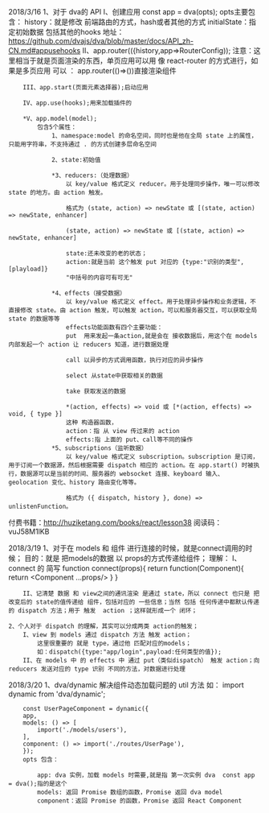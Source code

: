 2018/3/16
    1、对于 dva的 API
        I、创建应用
            const app = dva(opts);
            opts主要包含：
                history：就是修改 前端路由的方式，hash或者其他的方式
                initialState：指定初始数据
                包括其他的hooks
                地址：https://github.com/dvajs/dva/blob/master/docs/API_zh-CN.md#appusehooks
        II、app.router(({history,app=>RouterConfig));
          注意：这里相当于就是页面渲染的东西，单页应用可以用 像 react-router 的方式进行，如果是多页应用 可以 ：
            app.router(()=>(<Component/>))直接渲染组件

        III、app.start(页面元素选择器);启动应用

        IV、app.use(hooks);用来加载插件的

        *V、app.model(model);
            包含5个属性：
                1、namespace:model 的命名空间，同时也是他在全局 state 上的属性，只能用字符串，不支持通过 . 的方式创建多层命名空间

                2、state:初始值

                *3、reducers:（处理数据）
                    以 key/value 格式定义 reducer。用于处理同步操作，唯一可以修改 state 的地方。由 action 触发。

                    格式为 (state, action) => newState 或 [(state, action) => newState, enhancer]

                    (state, action) => newState 或 [(state, action) => newState, enhancer]

                    state:还未改变的老的状态；
                    action:就是当前 这个触发 put 对应的 {type:"识别的类型",[playload]}
                    "中括号的内容可有可无"
                
                *4、effects（接受数据）
                    以 key/value 格式定义 effect。用于处理异步操作和业务逻辑，不直接修改 state。由 action 触发，可以触发 action，可以和服务器交互，可以获取全局 state 的数据等等
                    effects功能函数有四个主要功能：
                    put  用来发起一条action,就是会在 接收数据后，用这个在 models 内部发起一个 action 让 reducers 知道，进行数据处理

                    call 以异步的方式调用函数，执行对应的异步操作

                    select 从state中获取相关的数据

                    take 获取发送的数据

                    *(action, effects) => void 或 [*(action, effects) => void, { type }]
                    这种 构造器函数，
                    action：指 从 view 传过来的 action
                    effects:指 上面的 put、call等不同的操作
                *5、subscriptions（监听数据）
                    以 key/value 格式定义 subscription。subscription 是订阅，用于订阅一个数据源，然后根据需要 dispatch 相应的 action。在 app.start() 时被执行，数据源可以是当前的时间、服务器的 websocket 连接、keyboard 输入、geolocation 变化、history 路由变化等等。

                    格式为 ({ dispatch, history }, done) => unlistenFunction。

付费书籍：http://huziketang.com/books/react/lesson38
阅读码：vuJ58M1lKB

2018/3/19
    1、对于在 models 和 组件 进行连接的时候，就是connect调用的时候；
        目的：就是 把models的数据 以 props的方式传递给组件；
        理解：
        I、connect 的 简写
        function connect(props){
            return function(Component){
                return <Component ...props/>
            }
        }

        II、记清楚 数据 和 view之间的通讯渲染 是通过 state，所以 connect 也只是 把改变后的 state的值传递给 组件，包括对应的 一些信息；当然 包括 任何传递中都默认传递的 dispatch 方法；用于 触发  action ；这样就形成一个 闭环；

    2、个人对于 dispatch 的理解，其实可以分成两类 action的触发；
        I、view 到 models 通过 dispatch 方法 触发 action；
            这里很重要的 就是 type，通过他 匹配对应的models；
            如：dispatch({type:"app/login",payload:任何类型的值});
        II、在 models 中 的 effects 中 通过 put（类似dispatch） 触发 action；向 reducers 发送对应的 type 识别 不同的方法，对数据进行处理

2018/3/20
    1、dva/dynamic 解决组件动态加载问题的 util 方法
        如：
        import dynamic from 'dva/dynamic';

        const UserPageComponent = dynamic({
        app,
        models: () => [
            import('./models/users'),
        ],
        component: () => import('./routes/UserPage'),
        });
        opts 包含：

            app: dva 实例，加载 models 时需要,就是指 第一次实例 dva  const app = dva();指的是这个
            models: 返回 Promise 数组的函数，Promise 返回 dva model
            component：返回 Promise 的函数，Promise 返回 React Component
